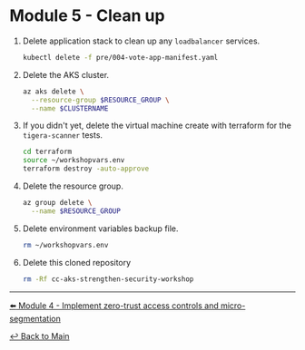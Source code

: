 # Module 5 - Clean up

1. Delete application stack to clean up any `loadbalancer` services.

   ```bash
   kubectl delete -f pre/004-vote-app-manifest.yaml
   ```

2. Delete the AKS cluster.
   
   ```bash
   az aks delete \
     --resource-group $RESOURCE_GROUP \
     --name $CLUSTERNAME
   ```

3. If you didn't yet, delete the virtual machine create with terraform for the `tigera-scanner` tests.

   ```bash
   cd terraform
   source ~/workshopvars.env 
   terraform destroy -auto-approve
   ```

4. Delete the resource group.
   
   ```bash
   az group delete \
     --name $RESOURCE_GROUP
   ```

5. Delete environment variables backup file.

   ```bash
   rm ~/workshopvars.env
   ```

6. Delete this cloned repository

   ```bash
   rm -Rf cc-aks-strengthen-security-workshop
   ```
---

[:arrow_left: Module 4 - Implement zero-trust access controls and micro-segmentation](/mod/module-4-security-guardrails.md) <br>

[:leftwards_arrow_with_hook: Back to Main](/README.md) 